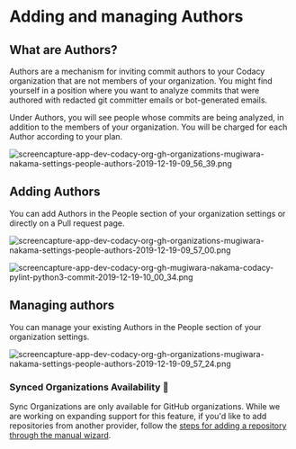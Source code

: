 # Adding and managing Authors

## What are Authors?

Authors are a mechanism for inviting commit authors to your Codacy organization that are not members of your organization. You might find yourself in a position where you want to analyze commits that were authored with redacted git committer emails or bot-generated emails.

Under Authors, you will see people whose commits are being analyzed, in addition to the members of your organization. You will be charged for each Author according to your plan.

![screencapture-app-dev-codacy-org-gh-organizations-mugiwara-nakama-settings-people-authors-2019-12-19-09\_56\_39.png](/images/screencapture-app-dev-codacy-org-gh-organizations-mugiwara-nakama-settings-people-authors-2019-12-19-09_56_39.png)


## Adding Authors

You can add Authors in the People section of your organization settings or directly on a Pull request page.

![screencapture-app-dev-codacy-org-gh-organizations-mugiwara-nakama-settings-people-authors-2019-12-19-09\_57\_00.png](/images/screencapture-app-dev-codacy-org-gh-organizations-mugiwara-nakama-settings-people-authors-2019-12-19-09_57_00.png)


![screencapture-app-dev-codacy-org-gh-mugiwara-nakama-codacy-pylint-python3-commit-2019-12-19-10\_00\_34.png](/images/screencapture-app-dev-codacy-org-gh-mugiwara-nakama-codacy-pylint-python3-commit-2019-12-19-10_00_34.png)


## Managing authors

You can manage your existing Authors in the People section of your organization settings.

![screencapture-app-dev-codacy-org-gh-organizations-mugiwara-nakama-settings-people-authors-2019-12-19-09\_57\_24.png](/images/screencapture-app-dev-codacy-org-gh-organizations-mugiwara-nakama-settings-people-authors-2019-12-19-09_57_24.png)


### Synced Organizations Availability 🚧

Sync Organizations are only available for GitHub organizations. While we are working on expanding support for this feature, if you'd like to add repositories from another provider, follow the [steps for adding a repository through the manual wizard](/hc/en-us/articles/207278449).
